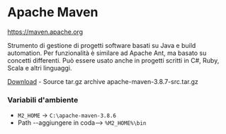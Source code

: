 # Apache Maven
https://maven.apache.org  

Strumento di gestione di progetti software basati su Java e build automation. Per funzionalità è similare ad Apache Ant, ma basato su concetti differenti. Può essere usato anche in progetti scritti in C#, Ruby, Scala e altri linguaggi.  

[Download](https://maven.apache.org/download.cgi) - Source tar.gz archive 	apache-maven-3.8.7-src.tar.gz

### Variabili d'ambiente
- `M2_HOME` -> `C:\apache-maven-3.8.6`
- Path --aggiungere in coda--> `%M2_HOME%\bin`
